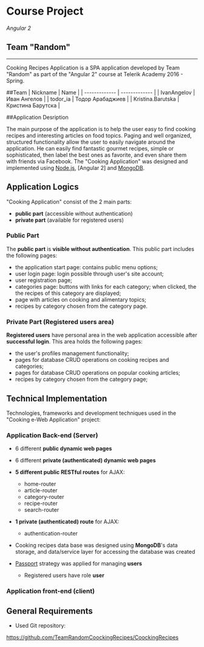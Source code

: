 # Course Project
_Angular 2_

## Team "Random"
*************************************************
Cooking Recipes Application is a SPA application developed by Team "Random" as part of the "Angular 2" course at Telerik Academy 2016 - Spring.

##Team
| Nickname  | Name |
| ------------- | ------------- |
| IvanAngelov  | Иван Ангелов  |
| todor_ia  | Тодор Арабаджиев  |
| Kristina.Barutska | Кристина Барутска  |

##Application Desription 

The main purpоse of the application is to help the user easy to find cooking recipes and interesting articles on food topics. Paging and well organized, structured functionality allow the user to easily navigate around the application. He can easily find fantastic gourmet recipes, simple or sophisticated, then label the best ones as favorite, and even share them with friends via Facebook.
The "Cooking Application" was designed and implemented using [Node.js](http://nodejs.org), [Angular 2] and [MongoDB](https://www.mongodb.com/).

## Application Logics

"Cooking Application" consist of the 2 main parts:

- **public part** (accessible without authentication)
- **private part** (available for registered users)

### Public Part

The **public part** is **visible without authentication**. This public part includes the following pages:

- the application start page: contains public menu options;
- user login page: login possible through user's site account;
- user registration page;
- categories page: buttons with links for each category; when clicked, the the recipes of this category are displayed;
- page with articles on cooking and alimentary topics;
- recipes by category chosen from the category page. 
 
### Private Part (Registered users area)

**Registered users** have personal area in the web application accessible after **successful login**.
This area holds the following pages:

- the user's profiles management functionality;
- pages for database CRUD operations on cooking recipes and categories;
- pages for database CRUD operations on popular cooking articles; 
- recipes by category chosen from the category page; 

## Technical Implementation

Technologies, frameworks and development techniques used in the "Cooking e-Web Application" project:

### Application Back-end (Server)

- 6 different **public dynamic web pages**
- 6 different **private (authenticated) dynamic web pages**
  
- **5 different public RESTful routes** for AJAX: 
  - home-router
  - article-router
  - category-router
  - recipe-router
  - search-router
- **1 private (authenticated) route** for AJAX:
  - authentication-router
  
- Cooking recipes data base was designed using **MongoDB**'s data storage, and data/service layer for accessing the database was created

- [Passport](http://passportjs.org/) strategy was applied for managing **users**
  - Registered users have role **user**
 

### Application front-end (client)


##  General Requirements

- Used Git repository:

 https://github.com/TeamRandomCoockingRecipes/CoockingRecipes
